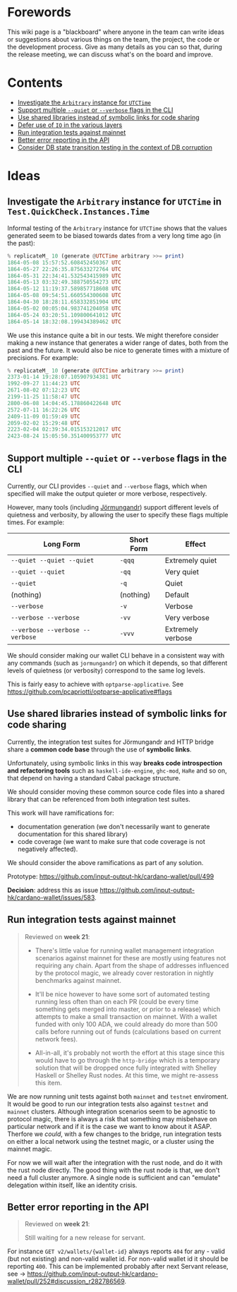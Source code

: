 # Forewords

This wiki page is a "blackboard" where anyone in the team can write ideas or suggestions about various things on the team, the project, the code or the development process. Give as many details as you can so that, during the release meeting, we can discuss what's on the board and improve. 

# Contents

* [Investigate the `Arbitrary` instance for `UTCTime`](#investigate-the-arbitrary-instance-for-utctime-in-testquickcheckinstancestime)
* [Support multiple `--quiet` or `--verbose` flags in the CLI](#support-multiple---quiet-or---verbose-flags-in-the-cli)
* [Use shared libraries instead of symbolic links for code sharing](#use-shared-libraries-instead-of-symbolic-links-for-code-sharing)
* [Defer use of `IO` in the various layers](#defer-use-of-io-in-the-various-layers)
* [Run integration tests against mainnet](#run-integration-tests-against-mainnet)
* [Better error reporting in the API](better-error-reporting-in-the-api)
* [Consider DB state transition testing in the context of DB corruption](#consider-db-state-transition-testing-in-the-context-of-db-corruption)

# Ideas

## Investigate the `Arbitrary` instance for `UTCTime` in `Test.QuickCheck.Instances.Time`

Informal testing of the `Arbitrary` instance for `UTCTime` shows that the values generated seem to be biased towards dates from a very long time ago (in the past):

```hs
% replicateM_ 10 (generate @UTCTime arbitrary >>= print)
1864-05-08 15:57:52.608452450367 UTC
1864-05-27 22:26:35.875633272764 UTC
1864-05-31 22:34:41.532543415989 UTC
1864-05-13 03:32:49.388750554273 UTC
1864-05-12 11:19:37.589857718608 UTC
1864-05-08 09:54:51.660554300608 UTC
1864-04-30 18:28:11.658332851904 UTC
1864-05-02 00:05:04.983741204058 UTC
1864-05-24 03:20:51.109800641012 UTC
1864-05-14 18:32:08.199434389462 UTC
```

We use this instance quite a bit in our tests. We might therefore consider making a new instance that generates a wider range of dates, both from the past and the future. It would also be nice to generate times with a mixture of precisions. For example:

```hs
% replicateM_ 10 (generate @UTCTime arbitrary >>= print)
2373-01-14 19:28:07.105907934381 UTC
1992-09-27 11:44:23 UTC
2671-08-02 07:12:23 UTC
2199-11-25 11:58:47 UTC
2800-06-08 14:04:45.178860422648 UTC
2572-07-11 16:22:26 UTC
2409-11-09 01:59:49 UTC
2059-02-02 15:29:48 UTC
2223-02-04 02:39:34.015153212017 UTC
2423-08-24 15:05:50.351400953777 UTC
```

## Support multiple `--quiet` or `--verbose` flags in the CLI

Currently, our CLI provides `--quiet` and `--verbose` flags, which when specified will make the output quieter or more verbose, respectively.

However, many tools (including [Jörmungandr](https://github.com/input-output-hk/jormungandr)) support different levels of quietness and verbosity, by allowing the user to specify these flags multiple times. For example:

| Long Form | Short Form | Effect |
| -- | -- | -- |
| `--quiet --quiet --quiet` | `-qqq` | Extremely quiet |
| `--quiet --quiet` | `-qq` | Very quiet |
| `--quiet` | `-q` | Quiet |
| (nothing) | (nothing) | Default |
| `--verbose` | `-v` | Verbose |
| `--verbose --verbose` | `-vv` | Very verbose |
| `--verbose --verbose --verbose` | `-vvv` | Extremely verbose |

We should consider making our wallet CLI behave in a consistent way with any commands (such as `jormungandr`) on which it depends, so that different levels of quietness (or verbosity) correspond to the same log levels.

This is fairly easy to achieve with `optparse-applicative`. See https://github.com/pcapriotti/optparse-applicative#flags

## Use shared libraries instead of symbolic links for code sharing

Currently, the integration test suites for Jörmungandr and HTTP bridge share a **common code base** through the use of **symbolic links**.

Unfortunately, using symbolic links in this way **breaks code introspection and refactoring tools** such as `haskell-ide-engine`, `ghc-mod`, `HaRe` and so on, that depend on having a standard Cabal package structure.

We should consider moving these common source code files into a shared library that can be referenced from both integration test suites.

This work will have ramifications for:
- documentation generation (we don't necessarily want to generate documentation for this shared library)
- code coverage (we want to make sure that code coverage is not negatively affected).

We should consider the above ramifications as part of any solution.

Prototype: https://github.com/input-output-hk/cardano-wallet/pull/499

**Decision**: address this as issue https://github.com/input-output-hk/cardano-wallet/issues/583. 

## Run integration tests against mainnet

> Reviewed on **week 21**:
>
> - There's little value for running wallet management integration scenarios against mainnet for these are mostly using features not requiring any chain. Apart from the shape of addresses influenced by the protocol magic, we already cover restoration in nightly benchmarks against mainnet. 
>
> - It'll be nice however to have some sort of automated testing running less often than on each PR (could be every time something gets merged into master, or prior to a release) which attempts to make a small transaction on mainnet. With a wallet funded with only 100 ADA, we could already do more than 500 calls before running out of funds (calculations based on current network fees). 
>
> - All-in-all, it's probably not worth the effort at this stage since this would have to go through the `http-bridge` which is a temporary solution that will be dropped once fully integrated with Shelley Haskell or Shelley Rust nodes. At this time, we might re-assess this item.

We are now running unit tests against both `mainnet` and `testnet` enviroment. It would be good to run our integration tests also against `testnet` and `mainnet` clusters. Although integration scenarios seem to be agnostic to protocol magic, there is always a risk that something may misbehave on particular network and if it is the case we want to know about it ASAP. Therfore we _could_, with a few changes to the bridge, run integration tests on either a local network using the testnet magic, or a cluster using the mainnet magic.

For now we will wait after the integration with the rust node, and do it with the rust node directly.
The good thing with the rust node is that, we don't need a full cluster anymore. A single node is sufficient and can "emulate" delegation within itself, like an identity crisis.

## Better error reporting in the API

> Reviewed on **week 21**:
>
> Still waiting for a new release for servant. 

For instance `GET v2/wallets/{wallet-id}` always reports `404` for any - valid (but not existing) and non-valid wallet id. For non-valid wallet id it should be reporting `400`. This can be implemented probably after next Servant release, see -> https://github.com/input-output-hk/cardano-wallet/pull/252#discussion_r282786569.           
